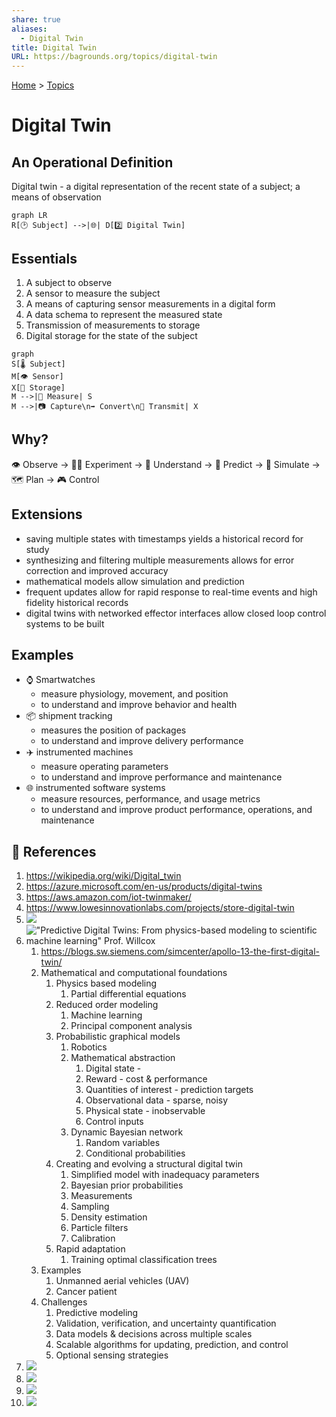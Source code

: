 ```yaml
---  
share: true  
aliases:  
  - Digital Twin  
title: Digital Twin  
URL: https://bagrounds.org/topics/digital-twin  
---  
```

[Home](../index.md) > [Topics](./index.md)  
# Digital Twin  
## An Operational Definition  
Digital twin - a digital representation of the recent state of a subject; a means of observation  
  
```mermaid  
graph LR  
R[🕑 Subject] -->|🌐| D[2️⃣ Digital Twin]  
```  
  
## Essentials  
1. A subject to observe  
2. A sensor to measure the subject  
3. A means of capturing sensor measurements in a digital form  
4. A data schema to represent the measured state  
5. Transmission of measurements to storage  
6. Digital storage for the state of the subject  
  
```mermaid  
graph  
S[🌡️ Subject]  
M[👁️ Sensor]  
X[💾 Storage]  
M -->|📏 Measure| S  
M -->|📷 Capture\n➡️ Convert\n📡 Transmit| X  
```  
  
## Why?  
👁️ Observe -> 🧑‍🔬 Experiment -> 🧠 Understand -> 🔮 Predict -> 💭 Simulate -> 🗺️ Plan -> 🎮 Control  
  
## Extensions  
- saving multiple states with timestamps yields a historical record for study  
- synthesizing and filtering multiple measurements allows for error correction and improved accuracy  
- mathematical models allow simulation and prediction  
- frequent updates allow for rapid response to real-time events and high fidelity historical records  
- digital twins with networked effector interfaces allow closed loop control systems to be built  
  
## Examples  
- ⌚ Smartwatches  
  - measure physiology, movement, and position  
  - to understand and improve behavior and health  
- 📦 shipment tracking  
  - measures the position of packages  
  - to understand and improve delivery performance  
- ✈️ instrumented machines  
  - measure operating parameters  
  - to understand and improve performance and maintenance  
- 🌐 instrumented software systems  
  - measure resources, performance, and usage metrics  
  - to understand and improve product performance, operations, and maintenance  
  
## 🔗 References  
1. https://wikipedia.org/wiki/Digital_twin  
2. https://azure.microsoft.com/en-us/products/digital-twins  
3. https://aws.amazon.com/iot-twinmaker/  
4. https://www.lowesinnovationlabs.com/projects/store-digital-twin  
5. ![](https://youtu.be/2ryz9IPIQes)  
6. !["Predictive Digital Twins: From physics-based modeling to scientific machine learning" Prof. Willcox](https://youtu.be/ZuSx0pYAZ_I)  
    1. https://blogs.sw.siemens.com/simcenter/apollo-13-the-first-digital-twin/  
    2. Mathematical and computational foundations  
        1. Physics based modeling  
            1. Partial differential equations  
        2. Reduced order modeling  
            1. Machine learning  
            2. Principal component analysis  
        3. Probabilistic graphical models  
            1. Robotics  
            2. Mathematical abstraction  
                1. Digital state -   
                2. Reward - cost & performance  
                3. Quantities of interest - prediction targets  
                4. Observational data - sparse, noisy  
                5. Physical state - inobservable  
                6. Control inputs  
            3. Dynamic Bayesian network  
                1. Random variables  
                2. Conditional probabilities  
        4. Creating and evolving a structural digital twin  
            1. Simplified model with inadequacy parameters  
            2. Bayesian prior probabilities  
            3. Measurements  
            4. Sampling  
            5. Density estimation  
            6. Particle filters  
            7. Calibration  
        5. Rapid adaptation  
            1. Training optimal classification trees  
    3. Examples  
        1. Unmanned aerial vehicles (UAV)  
        2. Cancer patient  
    4. Challenges  
        1. Predictive modeling  
        2. Validation, verification, and uncertainty quantification  
        3. Data models & decisions across multiple scales  
        4. Scalable algorithms for updating, prediction, and control  
        5. Optional sensing strategies  
7. ![](https://youtu.be/ScmK-bKJ4MI)  
8. ![](https://youtu.be/cfbKR48nSyQ)  
9. ![](https://youtu.be/l5M4sqaRd6w)  
10. ![](https://youtu.be/60eCpw0Toy4)  
